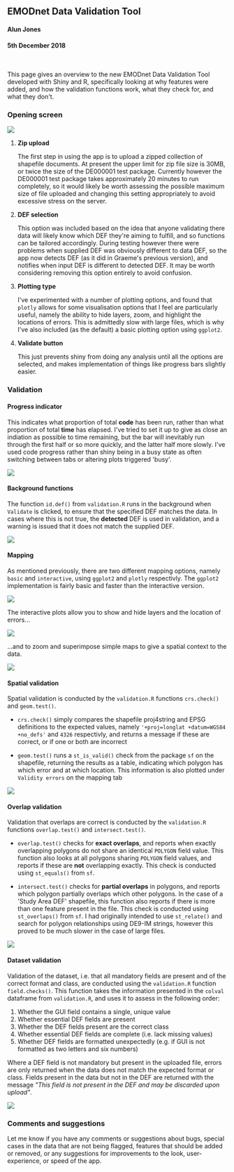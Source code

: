 ## EMODnet Data Validation Tool
#### Alun Jones
#### 5th December 2018

<br>

This page gives an overview to the new EMODnet Data Validation Tool developed with Shiny and R, specifically looking at why features were added, and how the validation functions work, what they check for, and what they don't.

### Opening screen

![](./vignette/images/opening.PNG)

1.  **Zip upload**

    The first step in using the app is to upload a zipped collection of shapefile documents. At present the upper limit for zip file size is 30MB, or twice the size of the DE000001 test package. Currently however the DE000001 test package takes approximately 20 minutes to run completely, so it would likely be worth assessing the possible maximum size of file uploaded and changing this setting appropriately to avoid excessive stress on the server.

2.  **DEF selection**

    This option was included based on the idea that anyone validating there data will likely know which DEF they're aiming to fulfill, and so functions can be tailored accordingly. During testing however there were problems when supplied DEF was obviously different to data DEF, so the app now detects DEF (as it did in Graeme's previous version), and notifies when input DEF is different to detected DEF. It may be worth considering removing this option entirely to avoid confusion.

3.  **Plotting type**

    I've experimented with a number of plotting options, and found that `plotly` allows for some visualisation options that I feel are particularly useful, namely the ability to hide layers, zoom, and highlight the locations of errors. This is admittedly slow with large files, which is why I've also included (as the default) a basic plotting option using `ggplot2`.

4.  **Validate button**

    This just prevents shiny from doing any analysis until all the options are selected, and makes implementation of things like progress bars slightly easier.

### Validation

#### Progress indicator

This indicates what proportion of total **code** has been run, rather than what proportion of total **time** has elapsed. I've tried to set it up to give as close an indiation as possible to time remaining, but the bar will inevitably run through the first half or so more quickly, and the latter half more slowly. I've used code progress rather than shiny being in a busy state as often switching between tabs or altering plots triggered 'busy'. <br>

![](./vignette/images/progress.PNG)

#### Background functions

The function `id.def()` from `validation.R` runs in the background when `Validate` is clicked, to ensure that the specified DEF matches the data. In cases where this is not true, the **detected** DEF is used in validation, and a warning is issued that it does not match the supplied DEF. <br>

![](./vignette/images/def.PNG)

#### Mapping

As mentioned previously, there are two different mapping options, namely `basic` and `interactive`, using `ggplot2` and `plotly` respectivly. The `ggplot2` implementation is fairly basic and faster than the interactive version. <br>

![](./vignette/images/basic.PNG)

The interactive plots allow you to show and hide layers and the location of errors... <br>

![](./vignette/images/valid_errors.PNG)

...and to zoom and superimpose simple maps to give a spatial context to the data. <br>

![](./vignette/images/europe.PNG)

#### Spatial validation

Spatial validation is conducted by the `validation.R` functions `crs.check()` and `geom.test()`.

-   `crs.check()` simply compares the shapefile proj4string and EPSG definitions to the expected values, namely `'+proj=longlat +datum=WGS84 +no_defs'` and `4326` respectivly, and returns a message if these are correct, or if one or both are incorrect

-   `geom.test()` runs a `st_is_valid()` check from the package `sf` on the shapefile, returning the results as a table, indicating which polygon has which error and at which location. This information is also plotted under `Validity errors` on the mapping tab <br>

![](./vignette/images/spatial_validation.PNG)

#### Overlap validation

Validation that overlaps are correct is conducted by the `validation.R` functions `overlap.test()` and `intersect.test()`.

-   `overlap.test()` checks for **exact overlaps**, and reports when exactly overlapping polygons do not share an identical `POLYGON` field value. This function also looks at all polygons sharing `POLYGON` field values, and reports if these are **not** overlapping exactly. This check is conducted using `st_equals()` from `sf`.

-   `intersect.test()` checks for **partial overlaps** in polygons, and reports which polygon partially overlaps which other polygons. In the case of a 'Study Area DEF' shapefile, this function also reports if there is more than one feature present in the file. This check is conducted using `st_overlaps()` from `sf`. I had originally intended to use `st_relate()` and search for polygon relationships using DE9-IM strings, however this proved to be much slower in the case of large files. <br>

![](./vignette/images/overlap_validation.PNG)

#### Dataset validation

Validation of the dataset, i.e. that all mandatory fields are present and of the correct format and class, are conducted using the `validation.R` function `field.checks()`. This function takes the information presented in the `colval` dataframe from `validation.R`, and uses it to assess in the following order:

1.  Whether the GUI field contains a single, unique value
2.  Whether essential DEF fields are present
3.  Whether the DEF fields present are the correct class
4.  Whether essential DEF fields are complete (i.e. lack missing values)
5.  Whether DEF fields are formatted unexpectedly (e.g. if GUI is not formatted as two letters and six numbers)

Where a DEF field is not mandatory but present in the uploaded file, errors are only returned when the data does not match the expected format or class. Fields present in the data but not in the DEF are returned with the message *"This field is not present in the DEF and may be discarded upon upload"*. <br>

![](./vignette/images/dataset_validation.PNG)

### Comments and suggestions

Let me know if you have any comments or suggestions about bugs, special cases in the data that are not being flagged, features that should be added or removed, or any suggestions for improvements to the look, user-experience, or speed of the app.

<br> <br> <br>
